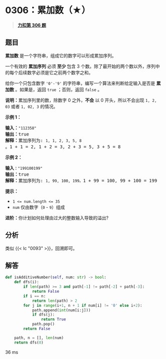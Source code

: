 # 0306：累加数（★）


> <u>**[力扣第 306 题](https://leetcode.cn/problems/additive-number/)**</u>

## 题目

<p><strong>累加数</strong> 是一个字符串，组成它的数字可以形成累加序列。</p>

<p>一个有效的 <strong>累加序列</strong> 必须<strong> 至少 </strong>包含 3 个数。除了最开始的两个数以外，序列中的每个后续数字必须是它之前两个数字之和。</p>

<p>给你一个只包含数字 <code>'0'-'9'</code> 的字符串，编写一个算法来判断给定输入是否是 <strong>累加数</strong> 。如果是，返回 <code>true</code> ；否则，返回 <code>false</code> 。</p>

<p><strong>说明：</strong>累加序列里的数，除数字 0 之外，<strong>不会</strong> 以 0 开头，所以不会出现 <code>1, 2, 03</code> 或者 <code>1, 02, 3</code> 的情况。</p>



<p><strong>示例 1：</strong></p>

<pre>
<strong>输入：</strong><code>"112358"</code>
<strong>输出：</strong>true
<strong>解释：</strong>累加序列为: <code>1, 1, 2, 3, 5, 8 </code>。1 + 1 = 2, 1 + 2 = 3, 2 + 3 = 5, 3 + 5 = 8
</pre>

<p><strong>示例 2：</strong></p>

<pre>
<strong>输入<code>：</code></strong><code>"199100199"</code>
<strong>输出：</strong>true
<strong>解释：</strong>累加序列为: <code>1, 99, 100, 199。</code>1 + 99 = 100, 99 + 100 = 199</pre>



<p><strong>提示：</strong></p>

<ul>
<li><code>1 &lt;= num.length &lt;= 35</code></li>
<li><code>num</code> 仅由数字（<code>0</code> - <code>9</code>）组成</li>
</ul>



<p><strong>进阶：</strong>你计划如何处理由过大的整数输入导致的溢出?</p>


## 分析

类似 {{< lc "0093" >}}，回溯即可。

## 解答

```python
def isAdditiveNumber(self, num: str) -> bool:
    def dfs(i):
        if len(path) >= 3 and path[-1] != path[-2] + path[-3]:
            return False
        if i == n:
            return len(path) > 2
        for j in range(i+1, n + 1 if num[i] != '0' else i+2):
            path.append(int(num[i:j]))
            if dfs(j):
                return True
            path.pop()
        return False

    path, n = [], len(num)
    return dfs(0)
```
36 ms

